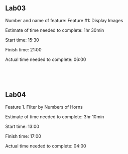 ## Lab03

Number and name of feature: Feature #1: Display Images

Estimate of time needed to complete: 1hr 30min

Start time: 15:30

Finish time: 21:00

Actual time needed to complete: 06:00

&nbsp;

&nbsp;

## Lab04

Feature 1. Filter by Numbers of Horns

Estimate of time needed to complete: 3hr 10min

Start time: 13:00

Finish time: 17:00

Actual time needed to complete: 04:00
